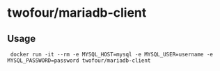 # twofour/mariadb-client

## Usage

     docker run -it --rm -e MYSQL_HOST=mysql -e MYSQL_USER=username -e MYSQL_PASSWORD=password twofour/mariadb-client
